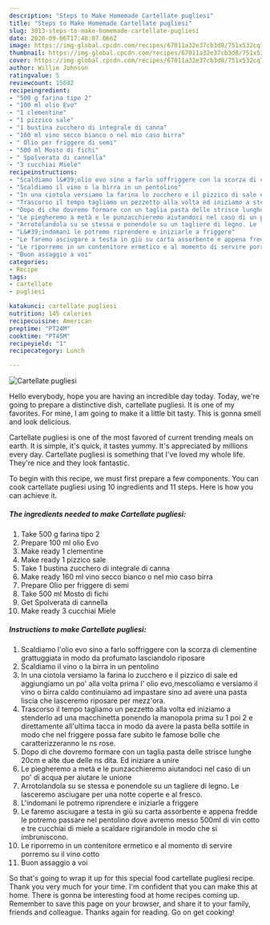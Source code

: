 ```yaml
---
description: "Steps to Make Homemade Cartellate pugliesi"
title: "Steps to Make Homemade Cartellate pugliesi"
slug: 3013-steps-to-make-homemade-cartellate-pugliesi
date: 2020-09-06T17:48:07.066Z
image: https://img-global.cpcdn.com/recipes/67011a32e37cb3d8/751x532cq70/cartellate-pugliesi-recipe-main-photo.jpg
thumbnail: https://img-global.cpcdn.com/recipes/67011a32e37cb3d8/751x532cq70/cartellate-pugliesi-recipe-main-photo.jpg
cover: https://img-global.cpcdn.com/recipes/67011a32e37cb3d8/751x532cq70/cartellate-pugliesi-recipe-main-photo.jpg
author: Willie Johnson
ratingvalue: 5
reviewcount: 15692
recipeingredient:
- "500 g farina tipo 2"
- "100 ml olio Evo"
- "1 clementine"
- "1 pizzico sale"
- "1 bustina zucchero di integrale di canna"
- "160 ml vino secco bianco o nel mio caso birra"
- " Olio per friggere di semi"
- "500 ml Mosto di fichi"
- " Spolverata di cannella"
- "3 cucchiai Miele"
recipeinstructions:
- "Scaldiamo l&#39;olio evo sino a farlo soffriggere con la scorza di clementine grattuggiata in modo da profumato lasciandolo riposare"
- "Scaldiamo il vino o la birra in un pentolino"
- "In una ciotola versiamo la farina lo zucchero e il pizzico di sale ed aggiungiamo un po&#39; alla volta prima l&#39; olio evo,mescoliamo e versiamo il vino o birra caldo continuiamo ad impastare sino ad avere una pasta liscia che lasceremo riposare per mezz&#39;ora."
- "Trascorso il tempo tagliamo un pezzetto alla volta ed iniziamo a stenderlo ad una macchinetta ponendo la manopola prima su 1 poi 2 e direttamente all&#39;ultima tacca in modo da avere la pasta bella sottile in modo che nel friggere possa fare subito le famose bolle che caratterizzeranno le ns rose."
- "Dopo di che dovremo formare con un taglia pasta delle strisce lunghe 20cm e alte due delle ns dita. Ed iniziare a unire"
- "Le piegheremo a metà e le punzacchieremo aiutandoci nel caso di un po&#39; di acqua per aiutare le unione"
- "Arrotolandola su se stessa e ponendole su un tagliere di legno. Le lasceremo asciugare per una notte coperte e al fresco."
- "L&#39;indomani le potremo riprendere e iniziarle a friggere"
- "Le faremo asciugare a testa in giù su carta assorbente e appena fredde le potremo passare nel pentolino dove avremo messo 500ml di vin cotto e tre cucchiai di miele a scaldare rigirandole in modo che si imbruniscono."
- "Le riporremo in un contenitore ermetico e al momento di servire porremo su il vino cotto"
- "Buon assaggio a voi"
categories:
- Recipe
tags:
- cartellate
- pugliesi

katakunci: cartellate pugliesi 
nutrition: 145 calories
recipecuisine: American
preptime: "PT24M"
cooktime: "PT45M"
recipeyield: "1"
recipecategory: Lunch

---
```



![Cartellate pugliesi](https://img-global.cpcdn.com/recipes/67011a32e37cb3d8/751x532cq70/cartellate-pugliesi-recipe-main-photo.jpg)

Hello everybody, hope you are having an incredible day today. Today, we're going to prepare a distinctive dish, cartellate pugliesi. It is one of my favorites. For mine, I am going to make it a little bit tasty. This is gonna smell and look delicious.



Cartellate pugliesi is one of the most favored of current trending meals on earth. It is simple, it's quick, it tastes yummy. It's appreciated by millions every day. Cartellate pugliesi is something that I've loved my whole life. They're nice and they look fantastic.


To begin with this recipe, we must first prepare a few components. You can cook cartellate pugliesi using 10 ingredients and 11 steps. Here is how you can achieve it.

<!--inarticleads1-->

##### The ingredients needed to make Cartellate pugliesi:

1. Take 500 g farina tipo 2
1. Prepare 100 ml olio Evo
1. Make ready 1 clementine
1. Make ready 1 pizzico sale
1. Take 1 bustina zucchero di integrale di canna
1. Make ready 160 ml vino secco bianco o nel mio caso birra
1. Prepare  Olio per friggere di semi
1. Take 500 ml Mosto di fichi
1. Get  Spolverata di cannella
1. Make ready 3 cucchiai Miele




<!--inarticleads2-->

##### Instructions to make Cartellate pugliesi:

1. Scaldiamo l&#39;olio evo sino a farlo soffriggere con la scorza di clementine grattuggiata in modo da profumato lasciandolo riposare
1. Scaldiamo il vino o la birra in un pentolino
1. In una ciotola versiamo la farina lo zucchero e il pizzico di sale ed aggiungiamo un po&#39; alla volta prima l&#39; olio evo,mescoliamo e versiamo il vino o birra caldo continuiamo ad impastare sino ad avere una pasta liscia che lasceremo riposare per mezz&#39;ora.
1. Trascorso il tempo tagliamo un pezzetto alla volta ed iniziamo a stenderlo ad una macchinetta ponendo la manopola prima su 1 poi 2 e direttamente all&#39;ultima tacca in modo da avere la pasta bella sottile in modo che nel friggere possa fare subito le famose bolle che caratterizzeranno le ns rose.
1. Dopo di che dovremo formare con un taglia pasta delle strisce lunghe 20cm e alte due delle ns dita. Ed iniziare a unire
1. Le piegheremo a metà e le punzacchieremo aiutandoci nel caso di un po&#39; di acqua per aiutare le unione
1. Arrotolandola su se stessa e ponendole su un tagliere di legno. Le lasceremo asciugare per una notte coperte e al fresco.
1. L&#39;indomani le potremo riprendere e iniziarle a friggere
1. Le faremo asciugare a testa in giù su carta assorbente e appena fredde le potremo passare nel pentolino dove avremo messo 500ml di vin cotto e tre cucchiai di miele a scaldare rigirandole in modo che si imbruniscono.
1. Le riporremo in un contenitore ermetico e al momento di servire porremo su il vino cotto
1. Buon assaggio a voi




So that's going to wrap it up for this special food cartellate pugliesi recipe. Thank you very much for your time. I'm confident that you can make this at home. There is gonna be interesting food at home recipes coming up. Remember to save this page on your browser, and share it to your family, friends and colleague. Thanks again for reading. Go on get cooking!

